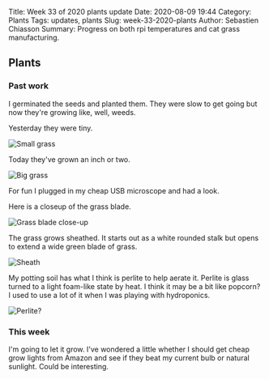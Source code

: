 Title: Week 33 of 2020 plants update
Date: 2020-08-09 19:44
Category: Plants
Tags: updates, plants
Slug: week-33-2020-plants
Author: Sebastien Chiasson
Summary: Progress on both rpi temperatures and cat grass manufacturing.

## Plants

### Past work

I germinated the seeds and planted them. They were slow to get going but now they're growing like, well, weeds.

Yesterday they were tiny.

![Small grass]({static}images/updates/33/20200808_080757.jpg)

Today they've grown an inch or two.

![Big grass]({static}images/updates/33/20200809_175639.jpg)

For fun I plugged in my cheap USB microscope and had a look.

Here is a closeup of the grass blade.

![Grass blade close-up]({static}images/updates/33/vlcsnap-2020-08-09-17h43m40s438.png)

The grass grows sheathed. It starts out as a white rounded stalk but opens to extend a wide green blade of grass.

![Sheath]({static}images/updates/33/vlcsnap-2020-08-09-17h48m31s086.png)

My potting soil has what I think is perlite to help aerate it. Perlite is glass turned to a light foam-like state by heat. I think it may be a bit like popcorn? I used to use a lot of it when I was playing with hydroponics.

![Perlite?]({static}images/updates/33/vlcsnap-2020-08-09-17h50m21s554.png)

### This week

I'm going to let it grow. I've wondered a little whether I should get cheap grow lights from Amazon and see if they beat my current bulb or natural sunlight. Could be interesting.

